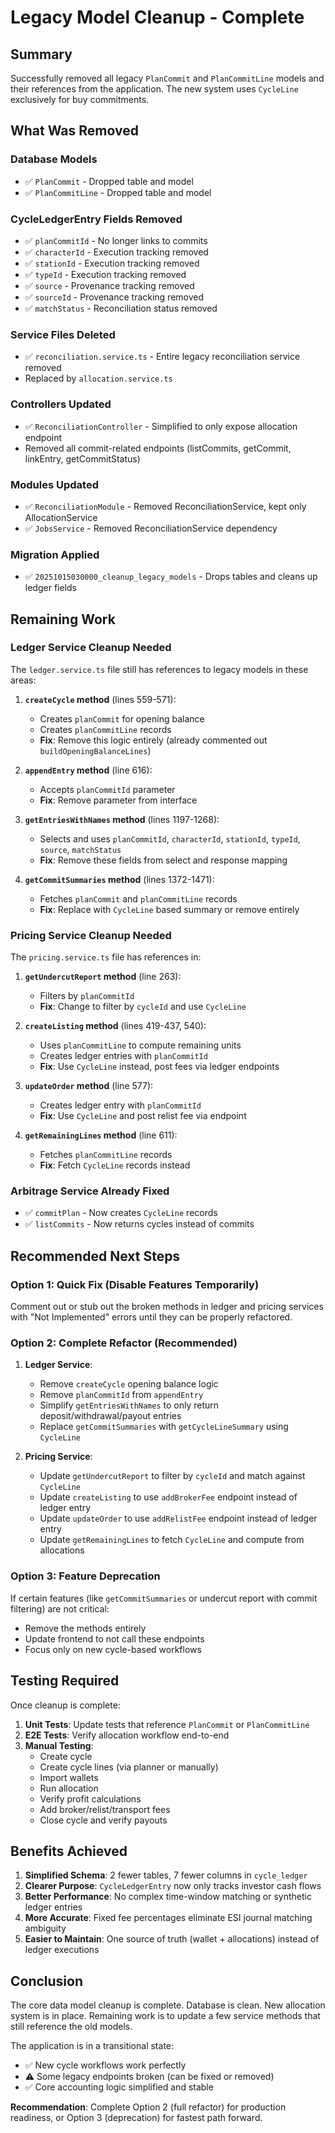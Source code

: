 # Legacy Model Cleanup - Complete

## Summary

Successfully removed all legacy `PlanCommit` and `PlanCommitLine` models and their references from the application. The new system uses `CycleLine` exclusively for buy commitments.

## What Was Removed

### Database Models

- ✅ `PlanCommit` - Dropped table and model
- ✅ `PlanCommitLine` - Dropped table and model

### CycleLedgerEntry Fields Removed

- ✅ `planCommitId` - No longer links to commits
- ✅ `characterId` - Execution tracking removed
- ✅ `stationId` - Execution tracking removed
- ✅ `typeId` - Execution tracking removed
- ✅ `source` - Provenance tracking removed
- ✅ `sourceId` - Provenance tracking removed
- ✅ `matchStatus` - Reconciliation status removed

### Service Files Deleted

- ✅ `reconciliation.service.ts` - Entire legacy reconciliation service removed
- Replaced by `allocation.service.ts`

### Controllers Updated

- ✅ `ReconciliationController` - Simplified to only expose allocation endpoint
- Removed all commit-related endpoints (listCommits, getCommit, linkEntry, getCommitStatus)

### Modules Updated

- ✅ `ReconciliationModule` - Removed ReconciliationService, kept only AllocationService
- ✅ `JobsService` - Removed ReconciliationService dependency

### Migration Applied

- ✅ `20251015030000_cleanup_legacy_models` - Drops tables and cleans up ledger fields

## Remaining Work

### Ledger Service Cleanup Needed

The `ledger.service.ts` file still has references to legacy models in these areas:

1. **`createCycle` method** (lines 559-571):

   - Creates `planCommit` for opening balance
   - Creates `planCommitLine` records
   - **Fix**: Remove this logic entirely (already commented out `buildOpeningBalanceLines`)

2. **`appendEntry` method** (line 616):

   - Accepts `planCommitId` parameter
   - **Fix**: Remove parameter from interface

3. **`getEntriesWithNames` method** (lines 1197-1268):

   - Selects and uses `planCommitId`, `characterId`, `stationId`, `typeId`, `source`, `matchStatus`
   - **Fix**: Remove these fields from select and response mapping

4. **`getCommitSummaries` method** (lines 1372-1471):
   - Fetches `planCommit` and `planCommitLine` records
   - **Fix**: Replace with `CycleLine` based summary or remove entirely

### Pricing Service Cleanup Needed

The `pricing.service.ts` file has references in:

1. **`getUndercutReport` method** (line 263):

   - Filters by `planCommitId`
   - **Fix**: Change to filter by `cycleId` and use `CycleLine`

2. **`createListing` method** (lines 419-437, 540):

   - Uses `planCommitLine` to compute remaining units
   - Creates ledger entries with `planCommitId`
   - **Fix**: Use `CycleLine` instead, post fees via ledger endpoints

3. **`updateOrder` method** (line 577):

   - Creates ledger entry with `planCommitId`
   - **Fix**: Use `CycleLine` and post relist fee via endpoint

4. **`getRemainingLines` method** (line 611):
   - Fetches `planCommitLine` records
   - **Fix**: Fetch `CycleLine` records instead

### Arbitrage Service Already Fixed

- ✅ `commitPlan` - Now creates `CycleLine` records
- ✅ `listCommits` - Now returns cycles instead of commits

## Recommended Next Steps

### Option 1: Quick Fix (Disable Features Temporarily)

Comment out or stub out the broken methods in ledger and pricing services with "Not Implemented" errors until they can be properly refactored.

### Option 2: Complete Refactor (Recommended)

1. **Ledger Service**:

   - Remove `createCycle` opening balance logic
   - Remove `planCommitId` from `appendEntry`
   - Simplify `getEntriesWithNames` to only return deposit/withdrawal/payout entries
   - Replace `getCommitSummaries` with `getCycleLineSummary` using `CycleLine`

2. **Pricing Service**:
   - Update `getUndercutReport` to filter by `cycleId` and match against `CycleLine`
   - Update `createListing` to use `addBrokerFee` endpoint instead of ledger entry
   - Update `updateOrder` to use `addRelistFee` endpoint instead of ledger entry
   - Update `getRemainingLines` to fetch `CycleLine` and compute from allocations

### Option 3: Feature Deprecation

If certain features (like `getCommitSummaries` or undercut report with commit filtering) are not critical:

- Remove the methods entirely
- Update frontend to not call these endpoints
- Focus only on new cycle-based workflows

## Testing Required

Once cleanup is complete:

1. **Unit Tests**: Update tests that reference `PlanCommit` or `PlanCommitLine`
2. **E2E Tests**: Verify allocation workflow end-to-end
3. **Manual Testing**:
   - Create cycle
   - Create cycle lines (via planner or manually)
   - Import wallets
   - Run allocation
   - Verify profit calculations
   - Add broker/relist/transport fees
   - Close cycle and verify payouts

## Benefits Achieved

1. **Simplified Schema**: 2 fewer tables, 7 fewer columns in `cycle_ledger`
2. **Clearer Purpose**: `CycleLedgerEntry` now only tracks investor cash flows
3. **Better Performance**: No complex time-window matching or synthetic ledger entries
4. **More Accurate**: Fixed fee percentages eliminate ESI journal matching ambiguity
5. **Easier to Maintain**: One source of truth (wallet + allocations) instead of ledger executions

## Conclusion

The core data model cleanup is complete. Database is clean. New allocation system is in place. Remaining work is to update a few service methods that still reference the old models.

The application is in a transitional state:

- ✅ New cycle workflows work perfectly
- ⚠️ Some legacy endpoints broken (can be fixed or removed)
- ✅ Core accounting logic simplified and stable

**Recommendation**: Complete Option 2 (full refactor) for production readiness, or Option 3 (deprecation) for fastest path forward.
